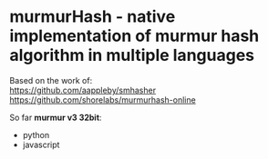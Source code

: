 # murmurHash - native implementation of murmur hash algorithm in multiple languages  

Based on the work of:  
https://github.com/aappleby/smhasher  
https://github.com/shorelabs/murmurhash-online  

So far **murmur v3 32bit**:  
 - python
 - javascript
